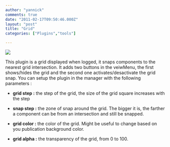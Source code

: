 ```yaml
---
author: "yannick"
comments: true
date: "2011-02-17T09:50:46.000Z"
layout: "post"
title: "Grid"
categories: ["Plugins","tools"]

---
```

[
![](https://www.silexlabs.org/wp-content/uploads/2011/02/plugin61.png)](https://www.silexlabs.org/2433/exchange/exchange-silex/tools/grid/attachment/plugin/)


This plugin is a grid displayed when logged, it snaps components to the nearest grid intersection. It adds two buttons in the veiwMenu, the first shows/hides the grid and the second one activates/desactivate the grid snap. You can setup the plugin in the manager with the following parameters :




  * **grid step :** the step of the grid, the size of the grid square increases with the step


  * **snap step :** the zone of snap around the grid. The bigger it is, the farther a component can be from an intersection and still be snapped.


  * **grid color :** the color of the grid. Might be useful to change based on you publication background color.


  * **grid alpha :** the transparency of the grid, from 0 to 100.





